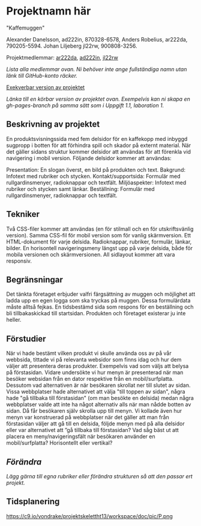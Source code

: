 
# Projektnamn här
"Kaffemuggen"

Alexander Danelsson,        ad222in,        870328-6578,
Anders Robelius,            ar222da,        790205-5594.
Johan Liljeberg             jl22rw,         900808-3256.


Projektmedlemmar: 
[ar222da](https://github.com/ar222da), [ad222in](https://github.com/alexander28), [jl22rw](https://github.com/VonDrake)

*Lista alla medlemmar ovan. Ni behöver inte ange fullständiga namn utan länk till GitHub-konto räcker.*

[Exekverbar version av projektet](http://tstjostudent.github.io/Projektet)

*Länka till en körbar version av projektet ovan. Exempelvis kan ni skapa en gh-pages-branch på samma sätt som i Uppgift 1.1, laboration 1.*

## Beskrivning av projektet

En produktsvisningssida med fem delsidor för en kaffekopp med inbyggd sugpropp i botten för att förhindra spill och skador på externt material.
När det gäller sidans struktur kommer delsidor att användas för att förenkla vid navigering i mobil version.
Följande delsidor kommer att användas:

Presentation: En slogan överst, en bild på produkten och text.
Bakgrund: Infotext med rubriker och stycken.
Kontakt/supportsida: Formulär med rullgardinsmenyer, radioknappar och textfält.
Miljöaspekter: Infotext med rubriker och stycken samt länkar.
Beställning: Formulär med rullgardinsmenyer, radioknappar och textfält.


## Tekniker
Två CSS-filer kommer att användas (en för stilmall och en för utskriftsvänlig version).
Samma CSS-fil för mobil version som för vanlig skärmversion.
Ett HTML-dokument för varje delsida.
Radioknappar, rubriker, formulär, länkar, bilder.
En horisontell navigeringsmeny längst upp på varje delsida, både för mobila versionen och skärmversionen.
All sidlayout kommer att vara responsiv.

## Begränsningar

Det tänkta företaget erbjuder valfri färgsättning av muggen och möjlighet att ladda upp en egen logga
som ska tryckas på muggen. Dessa formulärdata måste alltså fejkas.
En tidsbestämd sida som respons för en beställning och bli tillbakaskickad till startsidan. 
Produkten och företaget existerar ju inte heller.

## Förstudier

När vi hade bestämt vilken produkt vi skulle använda oss av på vår webbsida, tittade vi på relevanta websidor 
som finns idag och hur dem väljer att presentera deras produkter.
Exempelvis vad som väljs att belysa på förstasidan.
Vidare undersökte vi hur menyn är presenterad när man besöker websidan från en dator respektive från en mobil/surfplatta. 
Dessutom vad alternativen är när besökaren skrollat ner till slutet av sidan. 
Vissa webbplatser hade alternativet att välja "till toppen av sidan", 
några hade "gå tillbaka till förstasidan" (om man besökte en delsida) medan några webbplatser valde att inte ha något alternativ alls 
när man nådde botten av sidan. Då får besökaren själv skrolla upp till menyn.
Vi kollade även hur menyn var konstruerad på webbplatser när det gäller att man från förstasidan väljer att gå till en delsida, 
följde menyn med på alla delsidor eller var alternativet att ”gå tillbaka till förstasidan? 
Vad såg bäst ut att placera en meny/navigeringsfält när besökaren använder en mobil/surfplatta? 
Horisontellt eller vertikal?

## *Förändra*
*Lägg gärna till egna rubriker eller förändra strukturen så att den passar ert projekt.*

## Tidsplanering

https://c9.io/vondrake/projektskelettht13/workspace/doc/pic/P.png